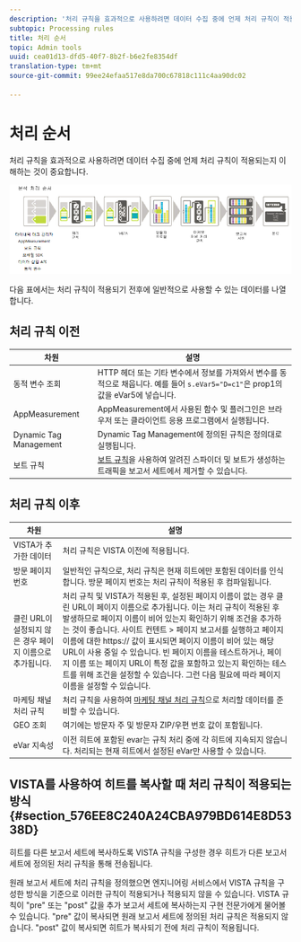 ```yaml
---
description: '처리 규칙을 효과적으로 사용하려면 데이터 수집 중에 언제 처리 규칙이 적용되는지 이해하는 것이 중요합니다. '
subtopic: Processing rules
title: 처리 순서
topic: Admin tools
uuid: cea01d13-dfd5-40f7-8b2f-b6e2fe8354df
translation-type: tm+mt
source-git-commit: 99ee24efaa517e8da700c67818c111c4aa90dc02

---
```



# 처리 순서

처리 규칙을 효과적으로 사용하려면 데이터 수집 중에 언제 처리 규칙이 적용되는지 이해하는 것이 중요합니다. 

![](assets/analytics_processing_order_test.png)

다음 표에서는 처리 규칙이 적용되기 전후에 일반적으로 사용할 수 있는 데이터를 나열합니다.

## 처리 규칙 이전

| 차원 | 설명 |
|--- |--- |
| 동적 변수 조회 | HTTP 헤더 또는 기타 변수에서 정보를 가져와서 변수를 동적으로 채웁니다. 예를 들어 `s.eVar5="D=c1"`은 prop1의 값을 eVar5에 넣습니다. |
| AppMeasurement | AppMeasurement에서 사용된 함수 및 플러그인은 브라우저 또는 클라이언트 응용 프로그램에서 실행됩니다. |
| Dynamic Tag Management | Dynamic Tag Management에 정의된 규칙은 정의대로 실행됩니다. |
| 보트 규칙 | [보트 규칙](/help/admin/admin/bot-removal/bot-rules.md)을 사용하여 알려진 스파이더 및 보트가 생성하는 트래픽을 보고서 세트에서 제거할 수 있습니다. |

## 처리 규칙 이후

| 차원 | 설명 |
|--- |--- |
| VISTA가 추가한 데이터 | 처리 규칙은 VISTA 이전에 적용됩니다. |
| 방문 페이지 번호 | 일반적인 규칙으로, 처리 규칙은 현재 히트에만 포함된 데이터를 인식합니다. 방문 페이지 번호는 처리 규칙이 적용된 후 컴파일됩니다. |
| 클린 URL이 설정되지 않은 경우 페이지 이름으로 추가됩니다. | 처리 규칙 및 VISTA가 적용된 후, 설정된 페이지 이름이 없는 경우 클린 URL이 페이지 이름으로 추가됩니다. 이는 처리 규칙이 적용된 후 발생하므로 페이지 이름이 비어 있는지 확인하기 위해 조건을 추가하는 것이 좋습니다.  사이트 컨텐트 &gt; 페이지 보고서를 실행하고 페이지 이름에 대한 https:// 값이 표시되면 페이지 이름이 비어 있는 해당 URL이 사용 중일 수 있습니다.  빈 페이지 이름을 테스트하거나, 페이지 이름 또는 페이지 URL이 특정 값을 포함하고 있는지 확인하는 테스트를 위해 조건을 설정할 수 있습니다. 그런 다음 필요에 따라 페이지 이름을 설정할 수 있습니다. |
| 마케팅 채널 처리 규칙 | 처리 규칙을 사용하여 [마케팅 채널 처리 규칙](https://marketing.adobe.com/resources/help/en_US/mchannel/c_rules.html)으로 처리할 데이터를 준비할 수 있습니다. |
| GEO 조회 | 여기에는 방문자 주 및 방문자 ZIP/우편 번호 값이 포함됩니다. |
| eVar 지속성 | 이전 히트에 포함된 evar는 규칙 처리 중에 각 히트에 지속되지 않습니다. 처리되는 현재 히트에서 설정된 eVar만 사용할 수 있습니다. |

## VISTA를 사용하여 히트를 복사할 때 처리 규칙이 적용되는 방식 {#section_576EE8C240A24CBA979BD614E8D5338D}

히트를 다른 보고서 세트에 복사하도록 VISTA 규칙을 구성한 경우 히트가 다른 보고서 세트에 정의된 처리 규칙을 통해 전송됩니다.

원래 보고서 세트에 처리 규칙을 정의했으면 엔지니어링 서비스에서 VISTA 규칙을 구성한 방식을 기준으로 이러한 규칙이 적용되거나 적용되지 않을 수 있습니다. VISTA 규칙이 "pre" 또는 "post" 값을 추가 보고서 세트에 복사하는지 구현 전문가에게 물어볼 수 있습니다. "pre" 값이 복사되면 원래 보고서 세트에 정의된 처리 규칙은 적용되지 않습니다. "post" 값이 복사되면 히트가 복사되기 전에 처리 규칙이 적용됩니다.
